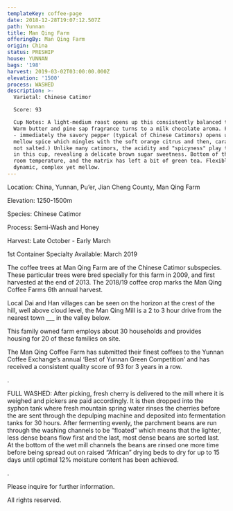 ```yaml
---
templateKey: coffee-page
date: 2018-12-28T19:07:12.507Z
path: Yunnan
title: Man Qing Farm
offeringBy: Man Qing Farm
origin: China
status: PRESHIP
house: YUNNAN
bags: '198'
harvest: 2019-03-02T03:00:00.000Z
elevation: '1500'
process: WASHED
description: >-
  Varietal: Chinese Catimor

  Score: 93

  Cup Notes: A light-medium roast opens up this consistently balanced terroir.
  Warm butter and pine sap fragrance turns to a milk chocolate aroma. First sip
  - immediately the savory pepper (typical of Chinese Catimors) opens up, a
  mellow spice which mingles with the soft orange citrus and then, caramel (no,
  not salted.) Unlike many catimors, the acidity and "spicyness" play together
  in this cup, revealing a delicate brown sugar sweetness. Bottom of the cup,
  room temperature, and the matrix has left a bit of green tea. Flexible,
  dynamic, complex yet mellow.
---
```

Location: China, Yunnan, Pu’er, Jian Cheng County, Man Qing Farm

Elevation: 1250-1500m

Species: Chinese Catimor

Process: Semi-Wash and Honey

Harvest: Late October - Early March

1st Container Specialty Available: March 2019

The coffee trees at Man Qing Farm are of the Chinese Catimor subspecies. These particular trees were bred specially for this farm in 2009, and first harvested at the end of 2013. The 2018/19 coffee crop marks the Man Qing Coffee Farms 6th annual harvest.

Local Dai and Han villages can be seen on the horizon at the crest of the hill, well above cloud level, the Man Qing Mill is a 2 to 3 hour drive from the nearest town ___ in the valley below.

This family owned farm employs about 30 households and provides housing for 20 of these families on site.

The Man Qing Coffee Farm has submitted their finest coffees to the Yunnan Coffee Exchange’s annual ‘Best of Yunnan Green Competition’ and has received a consistent quality score of 93 for 3 years in a row.

.

FULL WASHED: After picking, fresh cherry is delivered to the mill where it is weighed and pickers are paid accordingly. It is then dropped into the syphon tank where fresh mountain spring water rinses the cherries before the are sent through the depulping machine and deposited into fermentation tanks for 30 hours. After fermenting evenly, the parchment beans are run through the washing channels to be “floated” which means that the lighter, less dense beans flow first and the last, most dense beans are sorted last. At the bottom of the wet mill channels the beans are rinsed one more time before being spread out  on raised “African” drying beds to dry for up to 15 days until optimal 12% moisture content has been achieved.

.

Please inquire for further information.

All rights reserved.
